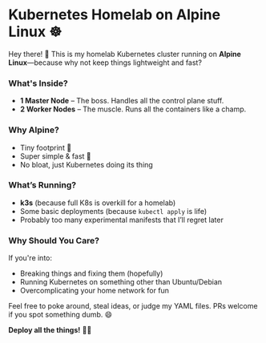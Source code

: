 # Kubernetes Homelab on Alpine Linux ☸

Hey there! 👋 This is my homelab Kubernetes cluster running on **Alpine Linux**—because why not keep things lightweight and fast?  

### What's Inside?  
- **1 Master Node** – The boss. Handles all the control plane stuff.  
- **2 Worker Nodes** – The muscle. Runs all the containers like a champ.  

### Why Alpine?  
- Tiny footprint 🐜  
- Super simple & fast 🚀  
- No bloat, just Kubernetes doing its thing  

### What’s Running?  
- **k3s** (because full K8s is overkill for a homelab)  
- Some basic deployments (because `kubectl apply` is life)  
- Probably too many experimental manifests that I’ll regret later  

### Why Should You Care?  
If you're into:  
- Breaking things and fixing them (hopefully)  
- Running Kubernetes on something other than Ubuntu/Debian  
- Overcomplicating your home network for fun  

Feel free to poke around, steal ideas, or judge my YAML files. PRs welcome if you spot something dumb. 😄  

**Deploy all the things!** 🚢🔥